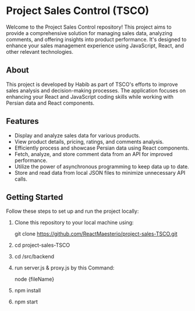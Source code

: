 # Project Sales Control (TSCO)

Welcome to the Project Sales Control repository! This project aims to provide a comprehensive solution for managing sales data, analyzing comments, and offering insights into product performance. It's designed to enhance your sales management experience using JavaScript, React, and other relevant technologies.

## About

This project is developed by Habib as part of TSCO's efforts to improve sales analysis and decision-making processes. The application focuses on enhancing your React and JavaScript coding skills while working with Persian data and React components.

## Features

- Display and analyze sales data for various products.
- View product details, pricing, ratings, and comments analysis.
- Efficiently process and showcase Persian data using React components.
- Fetch, analyze, and store comment data from an API for improved performance.
- Utilize the power of asynchronous programming to keep data up to date.
- Store and read data from local JSON files to minimize unnecessary API calls.

## Getting Started

Follow these steps to set up and run the project locally:

1. Clone this repository to your local machine using:

   git clone https://github.com/ReactMaesterio/project-sales-TSCO.git

2. cd project-sales-TSCO

3. cd /src/backend

4. run server.js & proxy.js by this Command:

    node {fileName}

5. npm install

6. npm start